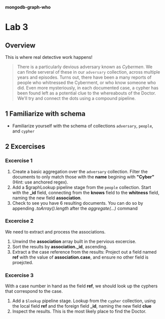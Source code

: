 __mongodb-graph-who__

Lab 3
===========

Overview
----------

This is where real detective work happens!
>There is a particularly devious adversary known as _Cybermen_. We can finde serveral of these in our `adversary` collection, across multiple years and episodes.
Turns out, there have been a many reports of people who whitnessed the Cyberment, or who know someone who did. Even more mysteriously, in each documented case, a cypher has been found left as a potential clue to the whereabouts of the Doctor. We'll try and connect the dots using a compound pipeline. 


## 1 Familiarize with schema
-  Familiarize yourself with the schema of collections `adversary`, `people`, and `cypher`

## 2 Excercises

### Excercise 1

1. Create a basic aggregation over the `adversary` collection. Filter the documents to only match those with the **name** begining with **"Cyber"** (Hint: use anchored regex).
1. Add a $graphLookup pipeline stage from the `people` collection. Start with the **_id** field, connecting from the **knows** field to the **whitness** field, naming the new field **association**. 
1. Check to see you have 6 resulting documents. You can do so by appending _.toArray().length_ after the _aggregate(...)_ command

### Excercise 2
We need to extract and process the associations.
1. Unwind the **association** array built in the pervious excercise.
1. Sort the results by **association._id**, ascending.
1. Extract a the case reference from the results: Project out a field named **ref** with the value of **association.case**, and ensure no other field is proejcted.

### Excercise 3
With a case number in hand as the field **ref**, we should look up the cyphers that correspond to the case.
1. Add a `$lookup` pipeline stage. Lookup from the `cypher` collection, using the local field **ref** and the foreign field **_id**, naming the new field **clue**
1. Inspect the results. This is the most likely place to find the Doctor.

<!--
db.adversary.aggregate([
    {$match:{name:/^Cyber/}},
    {$graphLookup:{
        from: 'people',
        startWith: '$_id',
        connectFromField: 'knows',
        connectToField: 'whitness',
        as: 'association',
        }
    },
    {$unwind:'$association'},
    {$sort: {'association._id':1}},
    {$project:{ref:'$association.case', _id:0}},
    {$lookup: {from: 'cypher', localField: 'ref', foreignField: '_id', as: 'clue' }}
])
-->
